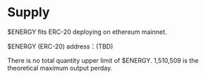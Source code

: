 # Supply

$ENERGY fits ERC-20 deploying on ethereum mainnet.

$ENERGY (ERC-20) address：(TBD)

There is no total quantity upper limit of $ENERGY. 1,510,509 is the theoretical maximum output perday.

